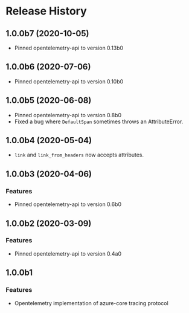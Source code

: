 
# Release History

## 1.0.0b7 (2020-10-05)

- Pinned opentelemetry-api to version 0.13b0

## 1.0.0b6 (2020-07-06)

- Pinned opentelemetry-api to version 0.10b0

## 1.0.0b5 (2020-06-08)

- Pinned opentelemetry-api to version 0.8b0
- Fixed a bug where `DefaultSpan` sometimes throws an AttributeError.

## 1.0.0b4 (2020-05-04)

- `link` and `link_from_headers` now accepts attributes.

## 1.0.0b3 (2020-04-06)

### Features

- Pinned opentelemetry-api to version 0.6b0

## 1.0.0b2 (2020-03-09)

### Features

- Pinned opentelemetry-api to version 0.4a0

## 1.0.0b1

### Features

- Opentelemetry implementation of azure-core tracing protocol

